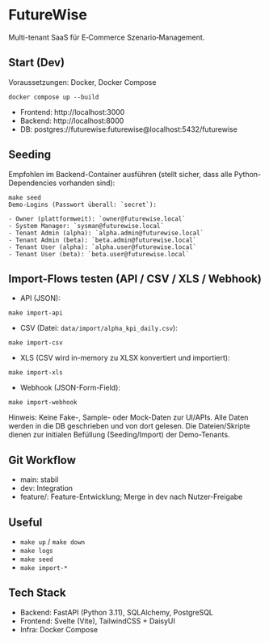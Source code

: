 # FutureWise

Multi-tenant SaaS für E‑Commerce Szenario‑Management.

## Start (Dev)

Voraussetzungen: Docker, Docker Compose

```
docker compose up --build
```

- Frontend: http://localhost:3000
- Backend: http://localhost:8000
- DB: postgres://futurewise:futurewise@localhost:5432/futurewise

## Seeding

Empfohlen im Backend-Container ausführen (stellt sicher, dass alle Python-Dependencies vorhanden sind):

```
make seed
Demo-Logins (Passwort überall: `secret`):

- Owner (plattformweit): `owner@futurewise.local`
- System Manager: `sysman@futurewise.local`
- Tenant Admin (alpha): `alpha.admin@futurewise.local`
- Tenant Admin (beta): `beta.admin@futurewise.local`
- Tenant User (alpha): `alpha.user@futurewise.local`
- Tenant User (beta): `beta.user@futurewise.local`

```

## Import-Flows testen (API / CSV / XLS / Webhook)

- API (JSON):
```
make import-api
```

- CSV (Datei: `data/import/alpha_kpi_daily.csv`):
```
make import-csv
```

- XLS (CSV wird in-memory zu XLSX konvertiert und importiert):
```
make import-xls
```

- Webhook (JSON-Form-Field):
```
make import-webhook
```

Hinweis: Keine Fake-, Sample- oder Mock-Daten zur UI/APIs. Alle Daten werden in die DB geschrieben und von dort gelesen. Die Dateien/Skripte dienen zur initialen Befüllung (Seeding/Import) der Demo-Tenants.

## Git Workflow

- main: stabil
- dev: Integration
- feature/<name>: Feature-Entwicklung; Merge in dev nach Nutzer-Freigabe

## Useful

- `make up` / `make down`
- `make logs`
- `make seed`
- `make import-*`

## Tech Stack

- Backend: FastAPI (Python 3.11), SQLAlchemy, PostgreSQL
- Frontend: Svelte (Vite), TailwindCSS + DaisyUI
- Infra: Docker Compose
